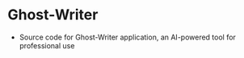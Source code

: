 # **Ghost-Writer**
+ Source code for Ghost-Writer application, an AI-powered tool for professional use
